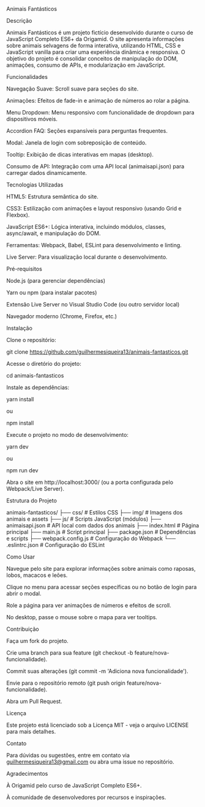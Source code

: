 Animais Fantásticos

Descrição

Animais Fantásticos é um projeto fictício desenvolvido durante o curso de JavaScript Completo ES6+ da Origamid. O site apresenta informações sobre animais selvagens de forma interativa, utilizando HTML, CSS e JavaScript vanilla para criar uma experiência dinâmica e responsiva. O objetivo do projeto é consolidar conceitos de manipulação do DOM, animações, consumo de APIs, e modularização em JavaScript.

Funcionalidades





Navegação Suave: Scroll suave para seções do site.



Animações: Efeitos de fade-in e animação de números ao rolar a página.



Menu Dropdown: Menu responsivo com funcionalidade de dropdown para dispositivos móveis.



Accordion FAQ: Seções expansíveis para perguntas frequentes.



Modal: Janela de login com sobreposição de conteúdo.



Tooltip: Exibição de dicas interativas em mapas (desktop).



Consumo de API: Integração com uma API local (animaisapi.json) para carregar dados dinamicamente.

Tecnologias Utilizadas





HTML5: Estrutura semântica do site.



CSS3: Estilização com animações e layout responsivo (usando Grid e Flexbox).



JavaScript ES6+: Lógica interativa, incluindo módulos, classes, async/await, e manipulação do DOM.



Ferramentas: Webpack, Babel, ESLint para desenvolvimento e linting.



Live Server: Para visualização local durante o desenvolvimento.

Pré-requisitos





Node.js (para gerenciar dependências)



Yarn ou npm (para instalar pacotes)



Extensão Live Server no Visual Studio Code (ou outro servidor local)



Navegador moderno (Chrome, Firefox, etc.)

Instalação





Clone o repositório:

git clone https://github.com/guilhermesiqueira13/animais-fantasticos.git



Acesse o diretório do projeto:

cd animais-fantasticos



Instale as dependências:

yarn install

ou

npm install



Execute o projeto no modo de desenvolvimento:

yarn dev

ou

npm run dev



Abra o site em http://localhost:3000/ (ou a porta configurada pelo Webpack/Live Server).

Estrutura do Projeto

animais-fantasticos/
├── css/                 # Estilos CSS
├── img/                 # Imagens dos animais e assets
├── js/                  # Scripts JavaScript (módulos)
├── animaisapi.json      # API local com dados dos animais
├── index.html           # Página principal
├── main.js              # Script principal
├── package.json         # Dependências e scripts
├── webpack.config.js    # Configuração do Webpack
└── .eslintrc.json       # Configuração do ESLint

Como Usar





Navegue pelo site para explorar informações sobre animais como raposas, lobos, macacos e leões.



Clique no menu para acessar seções específicas ou no botão de login para abrir o modal.



Role a página para ver animações de números e efeitos de scroll.



No desktop, passe o mouse sobre o mapa para ver tooltips.

Contribuição





Faça um fork do projeto.



Crie uma branch para sua feature (git checkout -b feature/nova-funcionalidade).



Commit suas alterações (git commit -m 'Adiciona nova funcionalidade').



Envie para o repositório remoto (git push origin feature/nova-funcionalidade).



Abra um Pull Request.

Licença

Este projeto está licenciado sob a Licença MIT - veja o arquivo LICENSE para mais detalhes.

Contato

Para dúvidas ou sugestões, entre em contato via guilhermesiqueira13@gmail.com ou abra uma issue no repositório.

Agradecimentos





À Origamid pelo curso de JavaScript Completo ES6+.



À comunidade de desenvolvedores por recursos e inspirações.
